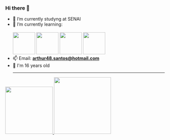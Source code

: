 ### Hi there 👋
- 🔭 I’m currently studyng at SENAI
- 🌱 I’m currently learning:
  <br><br>
  <img style="width: 70px" src="https://cdn.jsdelivr.net/gh/devicons/devicon/icons/css3/css3-original-wordmark.svg"/> <img style="width: 70px" src="https://cdn.jsdelivr.net/gh/devicons/devicon/icons/html5/html5-original-wordmark.svg"/> <img style="width: 70px" src="https://cdn.jsdelivr.net/gh/devicons/devicon/icons/javascript/javascript-original.svg"/> <img style="width: 70px" src="https://cdn.jsdelivr.net/gh/devicons/devicon/icons/python/python-original.svg"/>
- 📫 Email: **arthur48.santos@hotmail.com**
- 👨 I'm 16 years old
  <hr>
  <div>
<a href="https://github.com/ArthurR17">
<img loading="lazy" height="150em" src="https://github-readme-stats.vercel.app/api/top-langs/?username=ArthurR17&layout=compact&langs_count=4&theme=dracula"/>
<img loading="lazy" height="180em" src="https://github-readme-stats.vercel.app/api?username=ArthuR17&show_icons=true&theme=dracula&include_all_commits=false&count_private=true"/>
</div>
          


<!--
**ArthurR17/ArthurR17** is a ✨ _special_ ✨ repository because its `README.md` (this file) appears on your GitHub profile.

Here are some ideas to get you started:

- 🔭 I’m currently working on ...
- 🌱 I’m currently learning ...
- 👯 I’m looking to collaborate on ...
- 🤔 I’m looking for help with ...
- 💬 Ask me about ...
- 📫 How to reach me: ...
- ⚡ Fun fact: ...
-->
